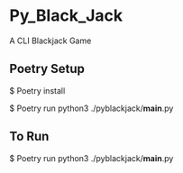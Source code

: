 # Py_Black_Jack
A CLI Blackjack Game

## Poetry Setup
$ Poetry install

$ Poetry run python3 ./pyblackjack/__main__.py

## To Run 
$ Poetry run python3 ./pyblackjack/__main__.py
